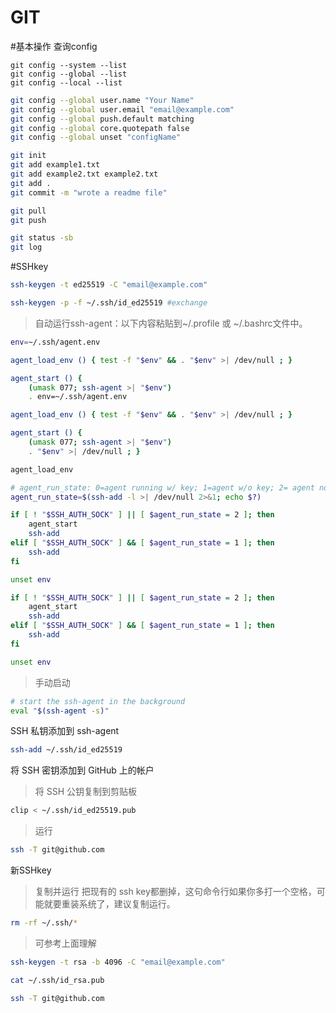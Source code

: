 GIT
===

#基本操作
查询config
```
git config --system --list
git config --global --list
git config --local --list
```

```Bash
git config --global user.name "Your Name"
git config --global user.email "email@example.com"
git config --global push.default matching
git config --global core.quotepath false
git config --global unset "configName"
```

```Bash
git init
git add example1.txt
git add example2.txt example2.txt
git add .
git commit -m "wrote a readme file"
```

```Bash
git pull
git push
```

```Bash
git status -sb
git log
```


#SSHkey
```Bash
ssh-keygen -t ed25519 -C "email@example.com"
```

```Bash
ssh-keygen -p -f ~/.ssh/id_ed25519 #exchange
```

>自动运行ssh-agent：以下内容粘贴到~/.profile 或 ~/.bashrc文件中。
```Bash
env=~/.ssh/agent.env

agent_load_env () { test -f "$env" && . "$env" >| /dev/null ; }

agent_start () {
    (umask 077; ssh-agent >| "$env")
    . env=~/.ssh/agent.env

agent_load_env () { test -f "$env" && . "$env" >| /dev/null ; }

agent_start () {
    (umask 077; ssh-agent >| "$env")
    . "$env" >| /dev/null ; }

agent_load_env

# agent_run_state: 0=agent running w/ key; 1=agent w/o key; 2= agent not running
agent_run_state=$(ssh-add -l >| /dev/null 2>&1; echo $?)

if [ ! "$SSH_AUTH_SOCK" ] || [ $agent_run_state = 2 ]; then
    agent_start
    ssh-add
elif [ "$SSH_AUTH_SOCK" ] && [ $agent_run_state = 1 ]; then
    ssh-add
fi

unset env

if [ ! "$SSH_AUTH_SOCK" ] || [ $agent_run_state = 2 ]; then
    agent_start
    ssh-add
elif [ "$SSH_AUTH_SOCK" ] && [ $agent_run_state = 1 ]; then
    ssh-add
fi

unset env
```

>手动启动
```Bash
# start the ssh-agent in the background
eval "$(ssh-agent -s)"
```

SSH 私钥添加到 ssh-agent
```Bash
ssh-add ~/.ssh/id_ed25519
```

将 SSH 密钥添加到 GitHub 上的帐户
>将 SSH 公钥复制到剪贴板
```Bash
clip < ~/.ssh/id_ed25519.pub
```

>运行
```Bash
ssh -T git@github.com
```

新SSHkey
>复制并运行  把现有的 ssh key都删掉，这句命令行如果你多打一个空格，可能就要重装系统了，建议复制运行。
```Bash
rm -rf ~/.ssh/*
```

>可参考上面理解
```Bash
ssh-keygen -t rsa -b 4096 -C "email@example.com"
```

```Bash
cat ~/.ssh/id_rsa.pub
```

```Bash
ssh -T git@github.com
```

#